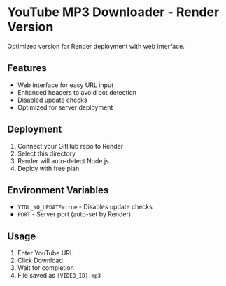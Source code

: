 # YouTube MP3 Downloader - Render Version

Optimized version for Render deployment with web interface.

## Features

- Web interface for easy URL input
- Enhanced headers to avoid bot detection
- Disabled update checks
- Optimized for server deployment

## Deployment

1. Connect your GitHub repo to Render
2. Select this directory
3. Render will auto-detect Node.js
4. Deploy with free plan

## Environment Variables

- `YTDL_NO_UPDATE=true` - Disables update checks
- `PORT` - Server port (auto-set by Render)

## Usage

1. Enter YouTube URL
2. Click Download
3. Wait for completion
4. File saved as `{VIDEO_ID}.mp3`

